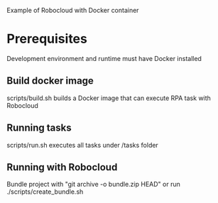 Example of Robocloud with Docker container

# Prerequisites
Development environment and runtime must have Docker installed

## Build docker image
scripts/build.sh builds a Docker image that can execute RPA task with Robocloud

## Running tasks
scripts/run.sh executes all tasks under /tasks folder

## Running with Robocloud
Bundle project with "git archive -o bundle.zip HEAD" or run ./scripts/create_bundle.sh
